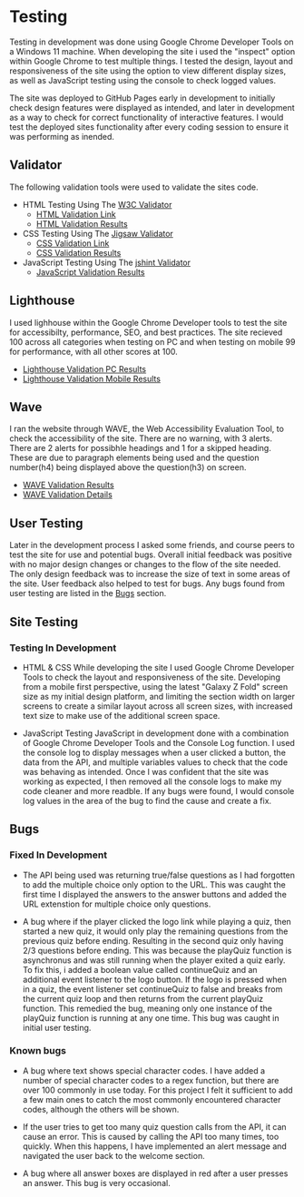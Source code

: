 # Testing

Testing in development was done using Google Chrome Developer Tools on a Windows 11 machine. When developing the site i used the "inspect" option within Google Chrome to test multiple things. I tested the design, layout and responsiveness of the site using the option to view different display sizes, as well as JavaScript testing using the console to check logged values.

The site was deployed to GitHub Pages early in development to initially check design features were displayed as intended, and later in development as a way to check for correct functionality of interactive features. I would test the deployed sites functionality after every coding session to ensure it was performing as inended.

## Validator

The following validation tools were used to validate the sites code.

- HTML Testing Using The [W3C Validator](https://validator.w3.org/)
    - [HTML Validation Link](https://validator.w3.org/nu/?doc=https%3A%2F%2Fkylemardell.github.io%2Fquiz-crunch%2F)
    - [HTML Validation Results](/media/testing/html-validation.png)
- CSS Testing Using The [Jigsaw Validator](https://jigsaw.w3.org/css-validator/)
    - [CSS Validation Link](https://jigsaw.w3.org/css-validator/validator?uri=https%3A%2F%2Fkylemardell.github.io%2Fquiz-crunch%2F&profile=css3svg&usermedium=all&warning=1&vextwarning=&lang=en)
    - [CSS Validation Results](/media/testing/css-validation.png)
- JavaScript Testing Using The [jshint Validator](https://jshint.com/)
    - [JavaScript Validation Results](/media/testing/js-validation.png)

## Lighthouse

I used lighhouse within the Google Chrome Developer tools to test the site for accessibilty, performance, SEO, and best practices. The site recieved 100 across all categories when testing on PC and when testing on mobile 99 for performance, with all other scores at 100.

- [Lighthouse Validation PC Results](/media/testing/lighthouse-desktop.png)
- [Lighthouse Validation Mobile Results](/media/testing/lighthouse-mobile.png)

## Wave

I ran the website through WAVE, the Web Accessibility Evaluation Tool, to check the accessibility of the site. There are no warning, with 3 alerts. There are 2 alerts for possibhle headings and 1 for a skipped heading. These are due to paragraph elements being used and the question number(h4) being displayed above the question(h3) on screen.

- [WAVE Validation Results](/media/testing/wave-summary.png)
- [WAVE Validation Details](/media/testing/wave-details.png)

## User Testing

Later in the development process I asked some friends, and course peers to test the site for use and potential bugs. 
Overall initial feedback was positive with no major design changes or changes to the flow of the site needed. The only design feedback was to increase the size of text in some areas of the site.
User feedback also helped to test for bugs. Any bugs found from user testing are listed in the [Bugs](#bugs) section.

## Site Testing

### Testing In Development

- HTML & CSS
    While developing the site I used Google Chrome Developer Tools to check the layout and responsiveness of the site. Developing from a mobile first perspective, using the latest "Galaxy Z Fold" screen size as my initial design platform, and limiting the section width on larger screens to create a similar layout across all screen sizes, with increased text size to make use of the additional screen space. 

- JavaScript
    Testing JavaScript in development done with a combination of Google Chrome Developer Tools and the Console Log function. I used the console log to display messages when a user clicked a button, the data from the API, and multiple variables values to check that the code was behaving as intended. Once I was confident that the site was working as expected, I then removed all the console logs to make my code cleaner and more readble. If any bugs were found, I would console log values in the area of the bug to find the cause and create a fix.

## Bugs

### Fixed In Development

- The API being used was returning true/false questions as I had forgotten to add the multiple choice only option to the URL. This was caught the first time I displayed the answers to the answer buttons and added the URL extenstion for multiple choice only questions. 

- A bug where if the player clicked the logo link while playing a quiz, then started a new quiz, it would only play the remaining questions from the previous quiz before ending. Resulting in the second quiz only having 2/3 questions before ending. This was because the playQuiz function is asynchronus and was still running when the player exited a quiz early. To fix this, i added a boolean value called continueQuiz and an additional event listener to the logo button. If the logo is pressed when in a quiz, the event listener set continueQuiz to false and breaks from the current quiz loop and then returns from the current playQuiz function. This remedied the bug, meaning only one instance of the playQuiz function is running at any one time. This bug was caught in initial user testing.

### Known bugs

- A bug where text shows special character codes. I have added a number of special character codes to a regex function, but there are over 100 commonly in use today. For this project I felt it sufficient to add a few main ones to catch the most commonly encountered character codes, although the others will be shown.

- If the user tries to get too many quiz question calls from the API, it can cause an error. This is caused by calling the API too many times, too quickly. When this happens, I have implemented an alert message and navigated the user back to the welcome section.

- A bug where all answer boxes are displayed in red after a user presses an answer. This bug is very occasional.